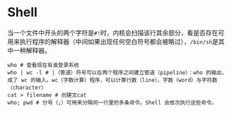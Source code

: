 # Shell

当一个文件中开头的两个字符是`#!`时，内核会扫描该行其余部分，看是否存在可用来执行程序的解释器（中间如果出现任何空白符号都会被略过），`/bin/sh`是其中一种解释器。


```shell
who # 查看现在有谁登录系统
who | wc -l # |（管道）符号可以在两个程序之间建立管道（pipeline）：who 的输出，成了 wc 的输入。wc（字数计算）程序，可以计算行数（line），字数（word）与字符数（character）
cat > filename # 创建文cat
who; pwd # 分号（;）可用来分隔同一行里的多条命令。Shell 会依次执行这些命令。
```


